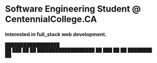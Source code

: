 
                    
<h1> Software Engineering Student</a> @ CentennialCollege.CA

### <span> Interested in full_stack web development. </span>
                   
██████████████████  
██   ███    ██   ██ 
███████████████████ 
██         ███   ██ 
██    ████████   ██ 
                    
                    

